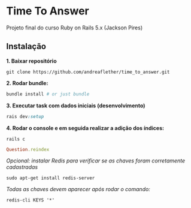 # Time To Answer

Projeto final do curso Ruby on Rails 5.x (Jackson Pires)

## Instalação
**1. Baixar repositório**
```
git clone https://github.com/andreaflether/time_to_answer.git
```

**2. Rodar bundle:**
```ruby
bundle install # or just bundle
```

**3. Executar task com dados iniciais (desenvolvimento)**
```ruby
rais dev:setup
``` 

**4. Rodar o console e em seguida realizar a adição dos índices:**
``` 
rails c
```
```ruby
Question.reindex
```

*Opcional: instalar Redis para verificar se as chaves foram corretamente cadastradas*
```
sudo apt-get install redis-server
```
*Todas as chaves devem aparecer após rodar o comando:*
```
redis-cli KEYS '*'
```
